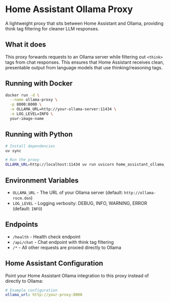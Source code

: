 # Home Assistant Ollama Proxy

A lightweight proxy that sits between Home Assistant and Ollama, providing think tag filtering for cleaner LLM responses.

## What it does

This proxy forwards requests to an Ollama server while filtering out `<think>` tags from chat responses. This ensures that Home Assistant receives clean, presentable output from language models that use thinking/reasoning tags.

## Running with Docker

```bash
docker run -d \
  --name ollama-proxy \
  -p 8000:8000 \
  -e OLLAMA_URL=http://your-ollama-server:11434 \
  -e LOG_LEVEL=INFO \
  your-image-name
```

## Running with Python

```bash
# Install dependencies
uv sync

# Run the proxy
OLLAMA_URL=http://localhost:11434 uv run uvicorn home_assistant_ollama_proxy.main:app --host 0.0.0.0 --port 8000
```

## Environment Variables

- `OLLAMA_URL` - The URL of your Ollama server (default: `http://ollama-rocm.don`)
- `LOG_LEVEL` - Logging verbosity: DEBUG, INFO, WARNING, ERROR (default: `INFO`)

## Endpoints

- `/health` - Health check endpoint
- `/api/chat` - Chat endpoint with think tag filtering
- `/*` - All other requests are proxied directly to Ollama

## Home Assistant Configuration

Point your Home Assistant Ollama integration to this proxy instead of directly to Ollama:

```yaml
# Example configuration
ollama_url: http://your-proxy:8000
```